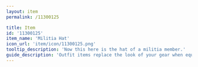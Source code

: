 ```yaml
---
layout: item
permalink: /11300125

title: Item
id: '11300125'
item_name: 'Militia Hat'
icon_url: 'item/icon/11300125.png'
tooltip_description: 'Now this here is the hat of a militia member.'
guide_description: 'Outfit items replace the look of your gear when equipped.'
---
```

